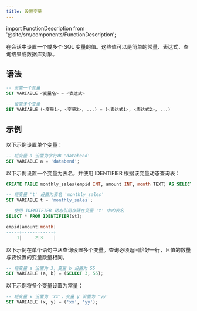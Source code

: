 ```yaml
---
title: 设置变量
---
```

import FunctionDescription from '@site/src/components/FunctionDescription';

<FunctionDescription description="引入或更新于：v1.2.609"/>

在会话中设置一个或多个 SQL 变量的值。这些值可以是简单的常量、表达式、查询结果或数据库对象。

## 语法

```sql
-- 设置一个变量
SET VARIABLE <变量名> = <表达式>

-- 设置多个变量
SET VARIABLE (<变量1>, <变量2>, ...) = (<表达式1>, <表达式2>, ...)
```

## 示例

以下示例设置单个变量：

```sql
-- 将变量 a 设置为字符串 'databend'
SET VARIABLE a = 'databend'; 
```

以下示例设置一个变量为表名，并使用 IDENTIFIER 根据该变量动态查询表：

```sql
CREATE TABLE monthly_sales(empid INT, amount INT, month TEXT) AS SELECT 1, 2, '3';

-- 将变量 't' 设置为表名 'monthly_sales'
SET VARIABLE t = 'monthly_sales';

-- 使用 IDENTIFIER 动态引用存储在变量 't' 中的表名
SELECT * FROM IDENTIFIER($t);

empid|amount|month|
-----+------+-----+
    1|     2|3    |
```

以下示例在单个语句中从查询设置多个变量。查询必须返回恰好一行，且值的数量与要设置的变量数量相同。

```sql
-- 将变量 a 设置为 3，变量 b 设置为 55
SET VARIABLE (a, b) = (SELECT 3, 55); 
```

以下示例将多个变量设置为常量：

```sql
-- 将变量 x 设置为 'xx'，变量 y 设置为 'yy'
SET VARIABLE (x, y) = ('xx', 'yy');
```